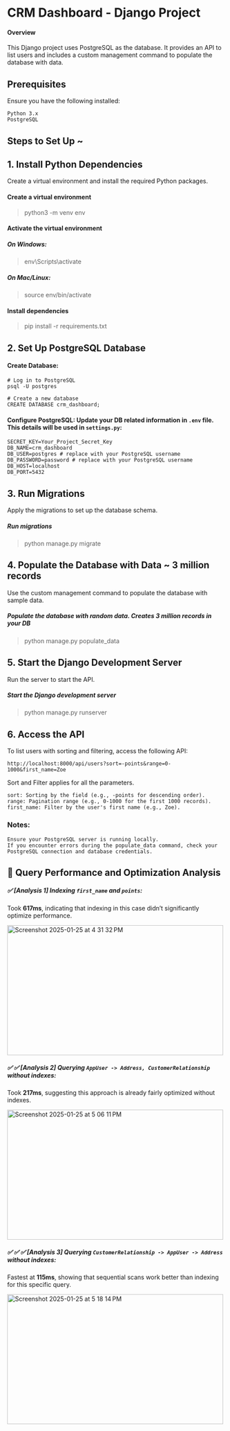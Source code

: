 # CRM Dashboard - Django Project
#### Overview

This Django project uses PostgreSQL as the database. It provides an API to list users and includes a custom management command to populate the database with data.
## Prerequisites

Ensure you have the following installed:

    Python 3.x
    PostgreSQL


## Steps to Set Up ~
## 1. Install Python Dependencies

Create a virtual environment and install the required Python packages.

#### Create a virtual environment
> python3 -m venv env

#### Activate the virtual environment
##### On Windows:
> env\Scripts\activate
##### On Mac/Linux:
> source env/bin/activate

#### Install dependencies
> pip install -r requirements.txt

## 2. Set Up PostgreSQL Database

#### Create Database:

    # Log in to PostgreSQL
    psql -U postgres
    
    # Create a new database
    CREATE DATABASE crm_dashboard;

#### Configure PostgreSQL: Update your DB related information in `.env` file. This details will be used in `settings.py`:
    SECRET_KEY=Your_Project_Secret_Key
    DB_NAME=crm_dashboard
    DB_USER=postgres # replace with your PostgreSQL username
    DB_PASSWORD=password # replace with your PostgreSQL username
    DB_HOST=localhost
    DB_PORT=5432

## 3. Run Migrations

Apply the migrations to set up the database schema.

##### Run migrations
> python manage.py migrate

## 4. Populate the Database with Data ~  3 million records

Use the custom management command to populate the database with sample data.

##### Populate the database with random data. Creates 3 million records in your DB
> python manage.py populate_data

## 5. Start the Django Development Server

Run the server to start the API.

##### Start the Django development server
> python manage.py runserver

## 6. Access the API

To list users with sorting and filtering, access the following API:

`http://localhost:8000/api/users?sort=-points&range=0-1000&first_name=Zoe`

Sort and Filter applies for all the parameters.

    sort: Sorting by the field (e.g., -points for descending order).
    range: Pagination range (e.g., 0-1000 for the first 1000 records).
    first_name: Filter by the user's first name (e.g., Zoe).

### Notes:

    Ensure your PostgreSQL server is running locally.
    If you encounter errors during the populate_data command, check your PostgreSQL connection and database credentials.
## :star2: Query Performance and Optimization Analysis

##### :white_check_mark: [Analysis 1] Indexing `first_name` and `points`:
Took **617ms**, indicating that indexing in this case didn’t significantly optimize performance.

<img height="300" width="500" alt="Screenshot 2025-01-25 at 4 31 32 PM" src="https://github.com/user-attachments/assets/9f87cbdf-50ed-4080-9a2c-e44d98e77b20" />

##### :white_check_mark: :white_check_mark: [Analysis 2] Querying `AppUser -> Address, CustomerRelationship` without indexes:
Took **217ms**, suggesting this approach is already fairly optimized without indexes.

<img height="300" width="500" alt="Screenshot 2025-01-25 at 5 06 11 PM" src="https://github.com/user-attachments/assets/1f2b20c0-e68f-4c23-8c4d-b8e9ad668bef" />

##### :white_check_mark: :white_check_mark: :white_check_mark: [Analysis 3] Querying `CustomerRelationship -> AppUser -> Address` without indexes:
Fastest at **115ms**, showing that sequential scans work better than indexing for this specific query.

<img height="300" width="500" alt="Screenshot 2025-01-25 at 5 18 14 PM" src="https://github.com/user-attachments/assets/db8bd083-9a91-4bed-8d3f-7d463f86246e" />




